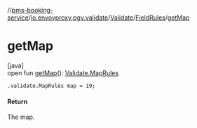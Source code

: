 //[pms-booking-service](../../../../index.md)/[io.envoyproxy.pgv.validate](../../index.md)/[Validate](../index.md)/[FieldRules](index.md)/[getMap](get-map.md)

# getMap

[java]\
open fun [getMap](get-map.md)(): [Validate.MapRules](../-map-rules/index.md)

`.validate.MapRules map = 19;`

#### Return

The map.